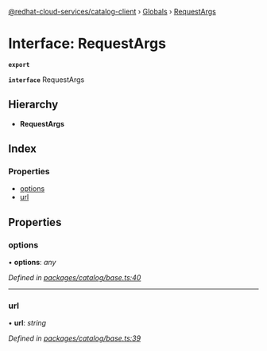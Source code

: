 [@redhat-cloud-services/catalog-client](../README.md) › [Globals](../globals.md) › [RequestArgs](requestargs.md)

# Interface: RequestArgs

**`export`** 

**`interface`** RequestArgs

## Hierarchy

* **RequestArgs**

## Index

### Properties

* [options](requestargs.md#options)
* [url](requestargs.md#url)

## Properties

###  options

• **options**: *any*

*Defined in [packages/catalog/base.ts:40](https://github.com/RedHatInsights/javascript-clients/blob/master/packages/catalog/base.ts#L40)*

___

###  url

• **url**: *string*

*Defined in [packages/catalog/base.ts:39](https://github.com/RedHatInsights/javascript-clients/blob/master/packages/catalog/base.ts#L39)*
